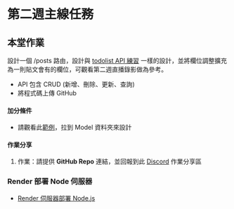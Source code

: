 # 第二週主線任務

## 本堂作業

設計一個 /posts 路由，設計與 [todolist API 練習](https://discord.com/channels/801807326054055996/1073411249926324234/1075786895914700820) 一樣的設計，並將欄位調整擴充為一則貼文會有的欄位，可觀看第二週直播錄影做為參考。

- API 包含 CRUD (新增、刪除、更新、查詢)
- 將程式碼上傳 GitHub

#### 加分條件

- 請觀看此[範例](https://github.com/gonsakon/nodeweek2-sample)，拉到 Model 資料夾來設計

#### **作業分享**

1. 作業：請提供 **GitHub Repo** 連結，並回報到此 [Discord](https://discord.com/channels/801807326054055996/1073411249926324234/1088723579752943637) 作業分享區

### Render 部署 Node 伺服器

- [Render 伺服器部署 Node.js](https://israynotarray.com/other/20221213/3036227586/)
